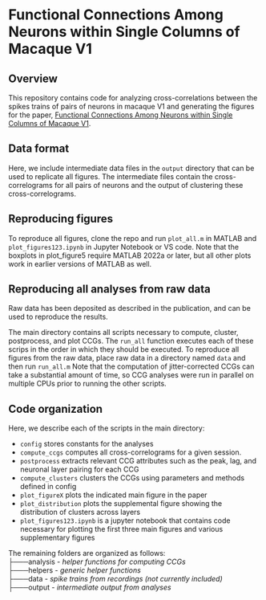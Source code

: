 # Functional Connections Among Neurons within Single Columns of Macaque V1
## Overview
This repository contains code for analyzing cross-correlations between the spikes trains of pairs of neurons in macaque V1 and generating the figures for the paper, [Functional Connections Among Neurons within Single Columns of Macaque V1](https://www.biorxiv.org/content/10.1101/2022.02.18.481095v1).

## Data format 
Here, we include intermediate data files in the `output` directory that can be used to replicate all figures. The intermediate files contain the cross-correlograms for all pairs of neurons and the output of clustering these cross-correlograms. 

## Reproducing figures
To reproduce all figures, clone the repo and run `plot_all.m` in MATLAB and `plot_figures123.ipynb` in Jupyter Notebook or VS code. Note that the boxplots in plot_figure5 require MATLAB 2022a or later, but all other plots work in earlier versions of MATLAB as well. 

## Reproducing all analyses from raw data
Raw data has been deposited as described in the publication, and can be used to reproduce the results.

The main directory contains all scripts necessary to compute, cluster, postprocess, and plot CCGs. The `run_all` function executes each of these scrips in the order in which they should be executed. To reproduce all figures from the raw data, place raw data in a directory named `data` and then run `run_all.m`  Note that the computation of jitter-corrected CCGs can take a substantial amount of time, so CCG analyses were run in parallel on multiple CPUs prior to running the other scripts. 

## Code organization 
Here, we describe each of the scripts in the main directory: 
* `config` stores constants for the analyses
* `compute_ccgs` computes all cross-correlograms for a given session. 
* `postprocess` extracts relevant CCG attributes such as the peak, lag, and neuronal layer pairing for each CCG
* `compute_clusters` clusters the CCGs using parameters and methods defined in config
* `plot_figureX` plots the indicated main figure in the paper
* `plot_distribution` plots the supplemental figure showing the distribution of clusters across layers
* `plot_figures123.ipynb` is a jupyter notebook that contains code necessary for plotting the first three main figures and various supplementary figures

The remaining folders are organized as follows: \
├───analysis - *helper functions for computing CCGs* \
├───helpers - *generic helper functions* \
├───data - *spike trains from recordings (not currently included)* \
├───output - *intermediate output from analyses*
